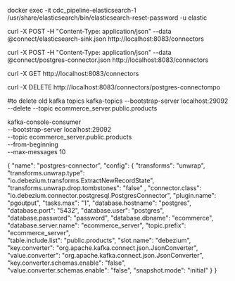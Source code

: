 

docker exec -it cdc_pipeline-elasticsearch-1 /usr/share/elasticsearch/bin/elasticsearch-reset-password -u elastic


curl -X POST -H "Content-Type: application/json" --data @connect/elasticsearch-sink.json http://localhost:8083/connectors

curl -X POST -H "Content-Type: application/json" --data @connect/postgres-connector.json http://localhost:8083/connectors

curl -X GET http://localhost:8083/connectors

curl -X DELETE http://localhost:8083/connectors/postgres-connectompo

#to delete old kafka topics
kafka-topics --bootstrap-server localhost:29092 --delete --topic ecommerce_server.public.products

kafka-console-consumer \
  --bootstrap-server localhost:29092 \
  --topic ecommerce_server.public.products \
  --from-beginning \
  --max-messages 10

{
    "name": "postgres-connector",
    "config": {
      "transforms": "unwrap",
      "transforms.unwrap.type": "io.debezium.transforms.ExtractNewRecordState",
      "transforms.unwrap.drop.tombstones": "false"  ,
      "connector.class": "io.debezium.connector.postgresql.PostgresConnector",
      "plugin.name": "pgoutput",
      "tasks.max": "1",
      "database.hostname": "postgres",
      "database.port": "5432",
      "database.user": "postgres",
      "database.password": "password",
      "database.dbname": "ecommerce",
      "database.server.name": "ecommerce_server", 
      "topic.prefix": "ecommerce_server",           
      "table.include.list": "public.products",
      "slot.name": "debezium",
      "key.converter": "org.apache.kafka.connect.json.JsonConverter",
      "value.converter": "org.apache.kafka.connect.json.JsonConverter",
      "key.converter.schemas.enable": "false",
      "value.converter.schemas.enable": "false",
      "snapshot.mode": "initial"
    }
  }




